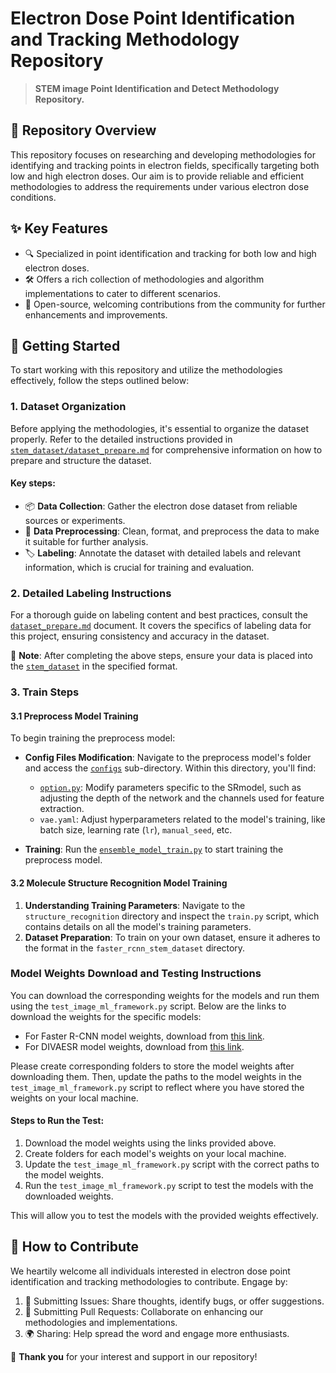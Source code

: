 # Electron Dose Point Identification and Tracking Methodology Repository

> **STEM image Point Identification and Detect Methodology Repository.**

## 📌 Repository Overview

This repository focuses on researching and developing methodologies for identifying and tracking points in electron fields, specifically targeting both low and high electron doses. Our aim is to provide reliable and efficient methodologies to address the requirements under various electron dose conditions.

## ✨ Key Features

- 🔍 Specialized in point identification and tracking for both low and high electron doses.
- 🛠 Offers a rich collection of methodologies and algorithm implementations to cater to different scenarios.
- 🤝 Open-source, welcoming contributions from the community for further enhancements and improvements.

## 🚀 Getting Started

To start working with this repository and utilize the methodologies effectively, follow the steps outlined below:

### 1. Dataset Organization

Before applying the methodologies, it's essential to organize the dataset properly. Refer to the detailed instructions provided in [`stem_dataset/dataset_prepare.md`](./stem_dataset/dataset_prepare.md) for comprehensive information on how to prepare and structure the dataset.

#### Key steps:

- 📦 **Data Collection**: Gather the electron dose dataset from reliable sources or experiments.
- 🧹 **Data Preprocessing**: Clean, format, and preprocess the data to make it suitable for further analysis.
- 🏷 **Labeling**: Annotate the dataset with detailed labels and relevant information, which is crucial for training and evaluation.

### 2. Detailed Labeling Instructions

For a thorough guide on labeling content and best practices, consult the [`dataset_prepare.md`](./stem_dataset/dataset_prepare.md) document. It covers the specifics of labeling data for this project, ensuring consistency and accuracy in the dataset.

📝 **Note**: After completing the above steps, ensure your data is placed into the [`stem_dataset`](./stem_dataset/) in the specified format.

### 3. Train Steps

#### 3.1 Preprocess Model Training 

To begin training the preprocess model:

- **Config Files Modification**: Navigate to the preprocess model's folder and access the [`configs`](./preprocess_model/configs) sub-directory. Within this directory, you'll find:

  - [`option.py`](./preprocess_model/configs/option.py): Modify parameters specific to the SRmodel, such as adjusting the depth of the network and the channels used for feature extraction.
  - `vae.yaml`: Adjust hyperparameters related to the model's training, like batch size, learning rate (`lr`), `manual_seed`, etc.

- **Training**: Run the [`ensemble_model_train.py`](./ensemble_model_train.py) to start training the preprocess model.

#### 3.2 Molecule Structure Recognition Model Training

1. **Understanding Training Parameters**: Navigate to the `structure_recognition` directory and inspect the `train.py` script, which contains details on all the model's training parameters.
2. **Dataset Preparation**: To train on your own dataset, ensure it adheres to the format in the `faster_rcnn_stem_dataset` directory.

### Model Weights Download and Testing Instructions

You can download the corresponding weights for the models and run them using the `test_image_ml_framework.py` script. Below are the links to download the weights for the specific models:

- For Faster R-CNN model weights, download from [this link](https://drive.google.com/drive/folders/1P60SL8MKod3kxL4OmkqVlzCfrLXydZgl?usp=sharing).
- For DIVAESR model weights, download from [this link](https://drive.google.com/drive/folders/1TG5OyvcmJ9sTD_H7OAC8U3ue36ZF8V2u?usp=sharing).

Please create corresponding folders to store the model weights after downloading them. Then, update the paths to the model weights in the `test_image_ml_framework.py` script to reflect where you have stored the weights on your local machine.

#### Steps to Run the Test:

1. Download the model weights using the links provided above.
2. Create folders for each model's weights on your local machine.
3. Update the `test_image_ml_framework.py` script with the correct paths to the model weights.
4. Run the `test_image_ml_framework.py` script to test the models with the downloaded weights.

This will allow you to test the models with the provided weights effectively.

## 🤲 How to Contribute

We heartily welcome all individuals interested in electron dose point identification and tracking methodologies to contribute. Engage by:

1. 🐞 Submitting Issues: Share thoughts, identify bugs, or offer suggestions.
2. 🔄 Submitting Pull Requests: Collaborate on enhancing our methodologies and implementations.
3. 🌍 Sharing: Help spread the word and engage more enthusiasts.

🙏 **Thank you** for your interest and support in our repository!
